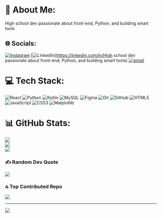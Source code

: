 # 💫 About Me:
High school dev passionate about front-end, Python, and building smart tools


## 🌐 Socials:
[![Instagram](https://img.shields.io/badge/Instagram-%23E4405F.svg?logo=Instagram&logoColor=white)](https://instagram.com/https://instagram.com/https://instagram.com/https://www.instagram.com/amiralifesanghari138766) [![LinkedIn](https://img.shields.io/badge/LinkedIn-%230077B5.svg?logo=linkedin&logoColor=white)](https://linkedin.com/in/High school dev passionate about front-end, Python, and building smart tools) [![email](https://img.shields.io/badge/Email-D14836?logo=gmail&logoColor=white)](mailto:amiralifesanghari138766@gmail.com) 

# 💻 Tech Stack:
![React](https://img.shields.io/badge/react-%2320232a.svg?style=flat&logo=react&logoColor=%2361DAFB) ![Python](https://img.shields.io/badge/python-3670A0?style=flat&logo=python&logoColor=ffdd54) ![Kotlin](https://img.shields.io/badge/kotlin-%237F52FF.svg?style=flat&logo=kotlin&logoColor=white) ![MySQL](https://img.shields.io/badge/mysql-4479A1.svg?style=flat&logo=mysql&logoColor=white) ![Figma](https://img.shields.io/badge/figma-%23F24E1E.svg?style=flat&logo=figma&logoColor=white) ![Git](https://img.shields.io/badge/git-%23F05033.svg?style=flat&logo=git&logoColor=white) ![GitHub](https://img.shields.io/badge/github-%23121011.svg?style=flat&logo=github&logoColor=white) ![HTML5](https://img.shields.io/badge/html5-%23E34F26.svg?style=flat&logo=html5&logoColor=white) ![JavaScript](https://img.shields.io/badge/javascript-%23323330.svg?style=flat&logo=javascript&logoColor=%23F7DF1E) ![CSS3](https://img.shields.io/badge/css3-%231572B6.svg?style=flat&logo=css3&logoColor=white) ![Matplotlib](https://img.shields.io/badge/Matplotlib-%23ffffff.svg?style=flat&logo=Matplotlib&logoColor=black)
# 📊 GitHub Stats:
![](https://github-readme-stats.vercel.app/api?username=Amirali-Fesanghari&theme=gruvbox&hide_border=false&include_all_commits=false&count_private=true)<br/>
![](https://nirzak-streak-stats.vercel.app/?user=Amirali-Fesanghari&theme=gruvbox&hide_border=false)<br/>
![](https://github-readme-stats.vercel.app/api/top-langs/?username=Amirali-Fesanghari&theme=gruvbox&hide_border=false&include_all_commits=false&count_private=true&layout=compact)

### ✍️ Random Dev Quote
![](https://quotes-github-readme.vercel.app/api?type=horizontal&theme=gruvbox)

### 🔝 Top Contributed Repo
![](https://github-contributor-stats.vercel.app/api?username=Amirali-Fesanghari&limit=5&theme=gruvbox&combine_all_yearly_contributions=true)

---
[![](https://visitcount.itsvg.in/api?id=Amirali-Fesanghari&icon=0&color=0)](https://visitcount.itsvg.in)

<!-- Proudly created with GPRM ( https://gprm.itsvg.in ) -->
